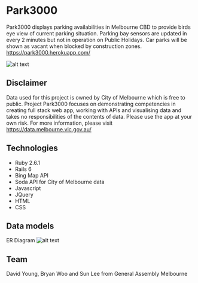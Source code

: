 # Park3000

Park3000 displays parking availabilities in Melbourne CBD to provide birds eye view of current parking situation. Parking bay sensors are updated in every 2 minutes but not in operation on Public Holidays. Car parks will be shown as vacant when blocked by construction zones.
https://park3000.herokuapp.com/

![alt text](https://raw.githubusercontent.com/SunLee128/park3000/db/app/assets/images/Screen%20Shot.png)

## Disclaimer
Data used for this project is owned by City of Melbourne which is free to public. Project Park3000 focuses on demonstrating competencies in creating full stack web app, working with APIs and visualising data and takes no responsibilities of the contents of data. Please use the app at your own risk. For more information, please visit https://data.melbourne.vic.gov.au/

## Technologies
* Ruby 2.6.1
* Rails 6
* Bing Map API
* Soda API for City of Melbourne data
* Javascript 
* JQuery
* HTML
* CSS
 
## Data models
ER Diagram
![alt text](https://raw.githubusercontent.com/SunLee128/park3000/db/app/assets/images/ER%20Diagram.png)

## Team
David Young, Bryan Woo and Sun Lee from General Assembly Melbourne

